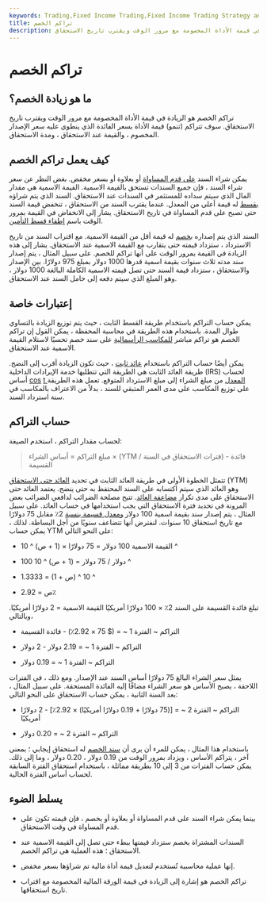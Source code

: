```yaml
---
keywords: Trading,Fixed Income Trading,Fixed Income Trading Strategy and Education,Strategy and Education
title: تراكم الخصم
description: تراكم الخصم هو الزيادة في قيمة الأداة المخصومة مع مرور الوقت ويقترب تاريخ الاستحقاق.
---
```


# تراكم الخصم
## ما هو زيادة الخصم؟

تراكم الخصم هو الزيادة في قيمة الأداة المخصومة مع مرور الوقت ويقترب تاريخ الاستحقاق. سوف تتراكم (تنمو) قيمة الأداة بسعر الفائدة الذي ينطوي عليه سعر الإصدار المخصوم ، والقيمة عند الاستحقاق ، ومدة الاستحقاق.

## كيف يعمل تراكم الخصم

يمكن شراء السند [على قدم المساواة](/at-par) أو بعلاوة أو بسعر مخفض. بغض النظر عن سعر شراء السند ، فإن جميع السندات تستحق بالقيمة الاسمية. القيمة الاسمية هي مقدار المال الذي سيتم سداده للمستثمر في السندات عند الاستحقاق. السند الذي يتم شراؤه [بقسط](/at-a-premium) له قيمة أعلى من المعدل. عندما يقترب السند من الاستحقاق ، تنخفض قيمة السند حتى تصبح على قدم المساواة في تاريخ الاستحقاق. يشار إلى الانخفاض في القيمة بمرور الوقت باسم [إطفاء قسط التأمين](/amortizable-bond-premium).

السند الذي يتم إصداره [بخصم](/at-a-discount) له قيمة أقل من القيمة الاسمية. مع اقتراب السند من تاريخ الاسترداد ، ستزداد قيمته حتى يتقارب مع القيمة الاسمية عند الاستحقاق. يشار إلى هذه الزيادة في القيمة بمرور الوقت على أنها تراكم للخصم. على سبيل المثال ، يتم إصدار سند مدته ثلاث سنوات بقيمة اسمية قدرها 1000 دولار بمبلغ 975 دولارًا. بين الإصدار والاستحقاق ، ستزداد قيمة السند حتى تصل قيمته الاسمية الكاملة البالغة 1000 دولار ، وهو المبلغ الذي سيتم دفعه إلى حامل السند عند الاستحقاق.

## إعتبارات خاصة

يمكن حساب التراكم باستخدام طريقة القسط الثابت ، حيث يتم توزيع الزيادة بالتساوي طوال المدة. باستخدام هذه الطريقة في محاسبة المحفظة ، يمكن القول إن تراكم الخصم هو تراكم مباشر [للمكاسب الرأسمالية](/capitalgain) على سند خصم تحسبًا لاستلام القيمة الاسمية عند الاستحقاق.

يمكن أيضًا حساب التراكم باستخدام [عائد ثابت](/constantyieldmethod) ، حيث تكون الزيادة أقرب إلى النضج. طريقة العائد الثابت هي الطريقة التي تتطلبها خدمة الإيرادات الداخلية (IRS) لحساب أساس [cos](/adjustedcostbase) [t المعدل](/adjustedcostbase) من مبلغ الشراء إلى مبلغ الاسترداد المتوقع. تعمل هذه الطريقة على توزيع المكاسب على مدى العمر المتبقي للسند ، بدلاً من الاعتراف بالمكاسب في سنة استرداد السند.

## حساب التراكم

لحساب مقدار التراكم ، استخدم الصيغة:

>

> مبلغ التراكم = أساس الشراء × (YTM / فترات الاستحقاق في السنة) - فائدة القسيمة

>

تتمثل الخطوة الأولى في طريقة العائد الثابت في تحديد [العائد حتى الاستحقاق](/yieldtomaturity) (YTM) وهو العائد الذي سيتم اكتسابه على السند المحتفظ به حتى ينضج. يعتمد العائد حتى الاستحقاق على مدى تكرار [مضاعفة العائد](/compounding). تتيح مصلحة الضرائب لدافعي الضرائب بعض المرونة في تحديد فترة الاستحقاق التي يجب استخدامها في حساب العائد. على سبيل المثال ، يتم إصدار سند بقيمة اسمية 100 دولار [ومعدل قسيمة بنسبة](/coupon-rate) 2٪ مقابل 75 دولارًا مع تاريخ استحقاق 10 سنوات. لنفترض أنها تتضاعف سنويًا من أجل البساطة. لذلك ، يمكن حساب YTM على النحو التالي:

- القيمة الاسمية 100 دولار = 75 دولارًا × (1 + ص) ^ 10 ^

- 100 دولار / 75 دولار = (1 + ص) ^ 10 ^

- 1.3333 = (1 + ص) ^ 10 ^

- ص = 2.92٪

تبلغ فائدة القسيمة على السند 2٪ × 100 دولارًا أمريكيًا القيمة الاسمية = 2 دولارًا أمريكيًا. وبالتالي،

- التراكم ~ الفترة 1 ~ = ($ 75 × 2.92٪) - فائدة القسيمة

- التراكم ~ الفترة 1 ~ = 2.19 دولار - 2 دولار

- التراكم ~ الفترة 1 ~ = 0.19 دولار

يمثل سعر الشراء البالغ 75 دولارًا أساس السند عند الإصدار. ومع ذلك ، في الفترات اللاحقة ، يصبح الأساس هو سعر الشراء مضافًا إليه الفائدة المستحقة. على سبيل المثال ، بعد السنة الثانية ، يمكن حساب الاستحقاق على النحو التالي:

- التراكم ~ الفترة 2 ~ = [(75 دولارًا + 0.19 دولارًا أمريكيًا) × 2.92٪] - 2 دولارًا أمريكيًا

- التراكم ~ الفترة 2 ~ = 0.20 دولار

باستخدام هذا المثال ، يمكن للمرء أن يرى أن [سند الخصم](/discountbond) له استحقاق إيجابي ؛ بمعنى آخر ، يتراكم الأساس ، ويزداد بمرور الوقت من 0.19 دولار ، 0.20 دولار ، وما إلى ذلك. يمكن حساب الفترات من 3 إلى 10 بطريقة مماثلة ، باستخدام استحقاق الفترة السابقة لحساب أساس الفترة الحالية.

## يسلط الضوء

- بينما يمكن شراء السند على قدم المساواة أو بعلاوة أو بخصم ، فإن قيمته تكون على قدم المساواة في وقت الاستحقاق.

- السندات المشتراة بخصم ستزداد قيمتها ببطء حتى تصل إلى القيمة الاسمية عند الاستحقاق ؛ هذه العملية هي تراكم الخصم.

- إنها عملية محاسبية تُستخدم لتعديل قيمة أداة مالية تم شراؤها بسعر مخفض.

- تراكم الخصم هو إشارة إلى الزيادة في قيمة الورقة المالية المخصومة مع اقتراب تاريخ استحقاقها.

